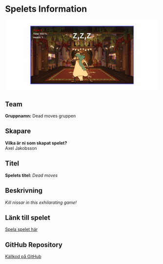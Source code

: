 <!-- {
    "team": "",
    "creators": "Axel Jakobsson",
    "title": "Dead moves",
    "description": "Beskriv ditt spel i en slående mening. Varför ska vi spela ditt spel?",
    "image": "",
    
    "url": "[https till ditt färdiga spel](https://axeljakobsson.github.io/dead-moves/)",
    "git": "https till ditt git repo med spelet"
}, -->




# Spelets Information

<img src="screenshot.png" alt="alt text" width="1200">

## Team
**Gruppnamn:** Dead moves gruppen  

## Skapare
**Vilka är ni som skapat spelet?**  
Axel Jakobsson

## Titel  
**Spelets titel:** *Dead moves*  

## Beskrivning  
*Kill nissar in this exhilarating game!*  

## Länk till spelet  
[Spela spelet här](https://axeljakobsson.github.io/dead-moves/)  

## GitHub Repository  
[Källkod på GitHub](https://github.com/AxelJakobsson/dead-moves)  

